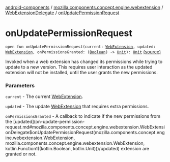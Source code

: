 [android-components](../../index.md) / [mozilla.components.concept.engine.webextension](../index.md) / [WebExtensionDelegate](index.md) / [onUpdatePermissionRequest](./on-update-permission-request.md)

# onUpdatePermissionRequest

`open fun onUpdatePermissionRequest(current: `[`WebExtension`](../-web-extension/index.md)`, updated: `[`WebExtension`](../-web-extension/index.md)`, onPermissionsGranted: (`[`Boolean`](https://kotlinlang.org/api/latest/jvm/stdlib/kotlin/-boolean/index.html)`) -> `[`Unit`](https://kotlinlang.org/api/latest/jvm/stdlib/kotlin/-unit/index.html)`): `[`Unit`](https://kotlinlang.org/api/latest/jvm/stdlib/kotlin/-unit/index.html) [(source)](https://github.com/mozilla-mobile/android-components/blob/master/components/concept/engine/src/main/java/mozilla/components/concept/engine/webextension/WebExtensionDelegate.kt#L110)

Invoked when a web extension has changed its permissions while trying to update to a
new version. This requires user interaction as the updated extension will not be installed,
until the user grants the new permissions.

### Parameters

`current` - The current [WebExtension](../-web-extension/index.md).

`updated` - The update [WebExtension](../-web-extension/index.md) that requires extra permissions.

`onPermissionsGranted` - A callback to indicate if the new permissions from the [updated](on-update-permission-request.md#mozilla.components.concept.engine.webextension.WebExtensionDelegate$onUpdatePermissionRequest(mozilla.components.concept.engine.webextension.WebExtension, mozilla.components.concept.engine.webextension.WebExtension, kotlin.Function1((kotlin.Boolean, kotlin.Unit)))/updated) extension
are granted or not.